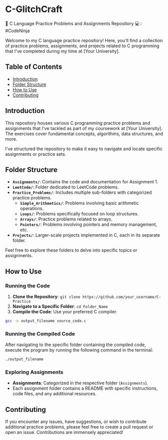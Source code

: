 # C-GlitchCraft

🚀 C Language Practice Problems and Assignments Repository 💻💡 #CodeNinja

Welcome to my C language practice repository! Here, you'll find a collection of practice problems, assignments, and projects related to C programming that I've completed during my time at [Your University].

## Table of Contents

- [Introduction](#introduction)
- [Folder Structure](#folder-structure)
- [How to Use](#how-to-use)
- [Contributing](#contributing)

## Introduction

This repository houses various C programming practice problems and assignments that I've tackled as part of my coursework at [Your University]. The exercises cover fundamental concepts, algorithms, data structures, and more.

I've structured the repository to make it easy to navigate and locate specific assignments or practice sets.

## Folder Structure

- **`Assignments/`**: Contains the code and documentation for Assignment 1.
- **`LeetCode/`**: Folder dedicated to LeetCode problems.
- **`Practice_Problems/`**: Includes multiple sub-folders with categorized practice problems.
  - **`Simple_Arithmetics/`**: Problems involving basic arithmetic operations.
  - **`Loops/`**: Problems specifically focused on loop structures.
  - **`Arrays/`**: Practice problems related to arrays.
  - **`Pointers/`**: Problems involving pointers and memory management, etc.
- **`Projects/`**: Larger-scale projects implemented in C, each in its separate folder.

Feel free to explore these folders to delve into specific topics or assignments.

## How to Use

### Running the Code

1. **Clone the Repository**: `git clone https://github.com/your_username/C-Practice`
2. **Navigate to a Specific Folder**: `cd Folder_Name`
3. **Compile the Code**: Use your preferred C compiler.

```bash
gcc -o output_filename source_code.c
```

### Running the Compiled Code

After navigating to the specific folder containing the compiled code, execute the program by running the following command in the terminal:
   ```bash
  ./output_filename
```

### Exploring Assignments

- **Assignments**: Categorized in the respective folder (`Assignments`).
- Each assignment folder contains a README with specific instructions, code files, and any additional resources.

## Contributing

If you encounter any issues, have suggestions, or wish to contribute additional practice problems, please feel free to create a pull request or open an issue. Contributions are immensely appreciated!

